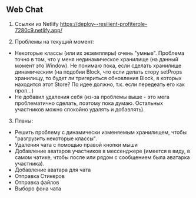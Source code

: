 ## Web Chat

1. Ссылки из Netlify
   https://deploy--resilient-profiterole-7280c9.netlify.app/

2. Проблемы на текущий момент:

- Некоторые классы (или их экземпляры) очень "умные". Проблема точно в том, что у меня нединамическое хранилище (на данный момент это Window). Не понимаю пока, если сделать хранилище динамическим (на подобии Block, что если делать стору setProps хранилищу, то будет ли тригериться обновления Block, в которых находится этот Store? По идее должно, т.к. если передеать его как проп...)
- Не добавил удаления себя (из-за проблемы выше - это мега проблематично сделать, поэтому пока думаю. Остальных участников можно спокойно удалять и добавлять).

3. Планы:

- Решить проблему с динамически изменяемым хранилищем, чтобы "разгрузить некоторые классы".
- Удаления чата с помощью правой кнопки мыши
- Добавление аватаров участников в мессенджере (имеется в виду, в самом чатике, чтобы после или рядом с сообщением была аватарка участника).
- Добавление аватара для чата
- Отправка Стикеров
- Отправка файлов
- Выборо фона чата
